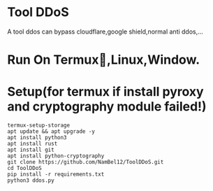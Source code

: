 # Tool DDoS
A tool ddos can bypass cloudflare,google shield,normal anti ddos,...

# Run On Termux📱,Linux,Window.

# Setup(for termux if install pyroxy and cryptography module failed!)
```shell script
termux-setup-storage
apt update && apt upgrade -y
apt install python3
apt install rust
apt install git
apt install python-cryptography
git clone https://github.com/NamBel12/ToolDDoS.git
cd ToolDDoS
pip install -r requirements.txt
python3 ddos.py
```
